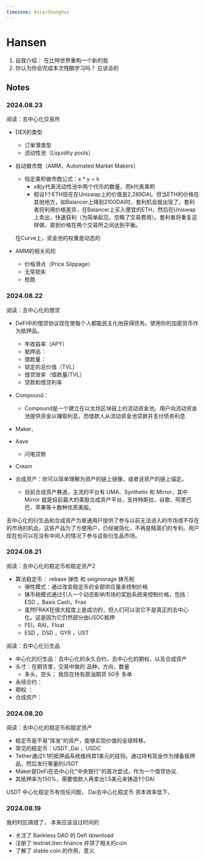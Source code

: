 ```yaml
---
timezone: Asia/Shanghai
---
```



# Hansen

1. 自我介绍： 在比特世界重构一个新的我
2. 你认为你会完成本次残酷学习吗？  应该会的

## Notes

<!-- Content_START -->

### 2024.08.23

阅读：去中心化交易所  
- DEX的类型
	- 订单薄类型
	- 流动性池（Liquidity pools）
	
- 自动做市商（AMM，Automated Market Makers）
	- 恒定乘积做市商公式：x * y = k 
		- x和y代表流动性池中两个代币的数量，而k代表乘积
		- 假设1个ETH现在在Uniswap上的价值是2,289DAI。但当ETH的价格在其他地方，如Balancer上降到2100DAI时，套利机会就出现了。套利者将利用价格差异，在Balancer上买入便宜的ETH，然后在Uniswap上卖出，快速获利（为简单起见，忽略了交易费用）。套利者将重复这样做，直到价格在两个交易所之间达到平衡。
		
	在Curve上，资金池的权重是动态的
- AMM的相关风险
	- 价格滑点（Price Slippage）
	- 无常损失
	- 抢跑

### 2024.08.22

阅读：去中心化的借贷

- DeFi中的借贷协议现在使每个人都能民主化地获得债务。使用你的加密货币作为抵押品。
  - 年收益率（APY）
  - 抵押品： 
  - 借款量：
  - 锁定的总价值（TVL）
  - 借贷效率（借款量/TVL）
  - 贷款和借贷利率 

- Compound：
	- Compound是一个建立在以太坊区块链上的流动资金池。用户向流动资金池提供资金以赚取利息，而借款人从流动资金池贷款并支付债务利息
- Maker、
- Aave
	- 闪电贷款
- Cream


- 合成资产：你可以简单理解为资产的链上镜像，或者说资产的链上锚定。
	- 目前合成资产赛道，主流的平台有 UMA、Synthetix 和 Mirror，其中 Mirror 就是目前最大的美股合成资产平台，支持特斯拉、谷歌、阿里巴巴、苹果等十数种优质美股。

去中心化的衍生品和合成资产为普通用户提供了参与以前无法进入的市场或不存在的市场的机会。这些产品为了方便用户，已经被简化，不再是精英们的专利。用户现在也可以在没有中间人的情况下参与这些衍生品市场。

### 2024.08.21

阅读：去中心化的稳定币和稳定资产2

- 算法稳定币： rebase 弹性   和  seigniorage  铸币税
  - 弹性模式：通过改变稳定币的全部供应量来控制价格
  - 铸币税模式通过引入一个动态影响市场的奖励系统来控制价格，包括：ESD ，Basis Cash，Frax
  - 虽然FRAX在很大程度上是成功的，但人们可以说它不是真正的去中心化。这是因为它仍然部分由USDC抵押
  - FEI，RAI，Float
  - ESD ，DSD ，GYR ，UST

阅读：去中心化衍生品

- 中心化的衍生品：去中心化的永久合约，去中心化的期权，以及合成资产
- 头寸：在期货里，交易中做的 品种，方向，数量
  - 多头，空头； 我现在持有原油期货 50手 多单
- 永续合约：
- 期权 ：
- 合成资产：

### 2024.08.20

阅读：去中心化的稳定币和稳定资产

- 稳定币是不易“挥发”的资产，能够实现价值的全球转移。
- 常见的稳定币：USDT ,Dai ，USDC 
- Tether通过1:1的抵押品系统维持其1美元的挂钩。通过持有现金作为储备抵押品，然后发行等量的USDT
- Maker是DeFi在去中心化"中央银行"的首次尝试。作为一个借贷协议. 
- 其抵押率为150%，需要借款人再拿出1.5美元来铸造1个DAI

USDT 中心化稳定币有信任问题， Dai去中心化稳定币 资本效率低下。

### 2024.08.19

我的时区搞错了， 本来应该没过时间的  
- 关注了  Bankless DAO  的 Defi download
- 注册了  testnet.tren.finance   并领了相关的coin
- 了解了 stable coin  的作用，意义 


<!-- Content_END -->

